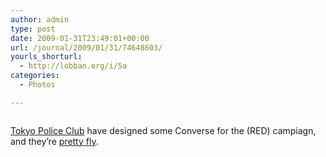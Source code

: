 ```yaml
---
author: admin
type: post
date: 2009-01-31T23:49:01+00:00
url: /journal/2009/01/31/74648603/
yourls_shorturl:
  - http://lobban.org/i/5a
categories:
  - Photos

---
```

<div class="figure">
  <img src="http://lobban.org/wp-content/uploads/2011/06/n6SoNyvfPjehcswjDX4tdLLro1_500.jpg" alt="" />
</div>

[Tokyo Police Club][1] have designed some Converse for the (RED) campiagn, and they&#8217;re [pretty fly][2].[][3]

 [1]: http://tokyopoliceclub.com/
 [2]: http://www.complex.com/blogs/2009/01/08/converse-1hundred-tokyo-police-club-ct/
 [3]: http://www.complex.com/blogs/wp-content/uploads/2009/01/converse-close-up.jpg